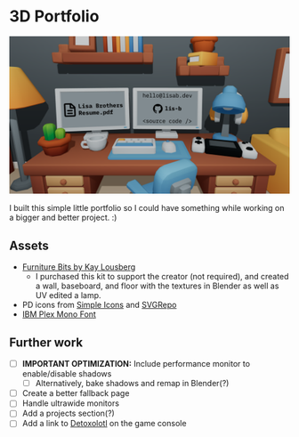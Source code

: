 # 3D Portfolio

![Screenshot of the website](public/screenshot.png)

I built this simple little portfolio so I could have something while working on a bigger and better project. :)

## Assets

- [Furniture Bits by Kay Lousberg](https://kaylousberg.itch.io/furniture-bits)
  - I purchased this kit to support the creator (not required), and created a wall, baseboard, and floor with the textures in Blender as well as UV edited a lamp.
- PD icons from [Simple Icons](https://simpleicons.org/) and [SVGRepo](https://www.svgrepo.com/)
- [IBM Plex Mono Font](https://fonts.google.com/specimen/IBM+Plex+Mono) 

## Further work
- [ ] __IMPORTANT OPTIMIZATION:__ Include performance monitor to enable/disable shadows
  - [ ] Alternatively, bake shadows and remap in Blender(?)
- [ ] Create a better fallback page
- [ ] Handle ultrawide monitors
- [ ] Add a projects section(?)
- [ ] Add a link to [Detoxolotl](https://github.com/Detoxolotl/Detoxolotl) on the game console
